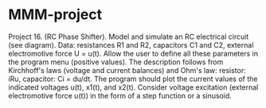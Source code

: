 # MMM-project
Project 16. (RC Phase Shifter).
Model and simulate an RC electrical circuit (see diagram).
Data: resistances R1 and R2, capacitors C1 and C2, external electromotive force U = u(t). Allow the user to define all these parameters in the program menu (positive values).
The description follows from Kirchhoff's laws (voltage and current balances) and Ohm's law: resistor: iRu, capacitor: Ci = du/dt.
The program should plot the current values of the indicated voltages u(t), x1(t), and x2(t). Consider voltage excitation (external electromotive force u(t)) in the form of a step function or a sinusoid.

